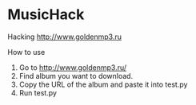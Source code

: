 MusicHack
=========

Hacking http://www.goldenmp3.ru


How to use
1. Go to http://www.goldenmp3.ru/
2. Find album you want to download.
3. Copy the URL of the album and paste it into test.py
4. Run test.py

